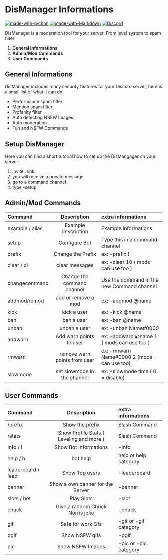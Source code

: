# DisManager Informations
[![made-with-python](https://img.shields.io/badge/Made%20with-Python-1f425f.svg)](https://www.python.org/) [![made-with-Markdown](https://img.shields.io/badge/Made%20with-Markdown-1f425f.svg)](http://commonmark.org) [![Discord](https://img.shields.io/discord/853744320213680161.svg?label=&logo=discord&logoColor=ffffff&color=7389D8&labelColor=6A7EC2)](https://discord.gg/SjNDuMvFhn)
<p>DisManager is a moderation tool for your server. From level system to spam filter </p>

1. **General Informations**
2. **Admin/Mod Commands**
3. **User Commands**

## General Informations
<p>DisManager includes many security features for your Discord server,
here is a small list of what it can do

* Performance spam filter
* Mention spam filter
* Profanity filter
* Auto detecting NSFW Images
* Auto moderation
* Fun and NSFW Commands
</p>

## Setup DisManager
<p>Here you can find a short tutorial how to set up the DisMangager on your server

1. invite : link 
2. you will receive a private message
3. go to a command channel
4. type -setup

</p>


## Admin/Mod Commands
| Command      | Description | extra informations     |
| :---        |    :----:   |          :--- |
| example / alias      | Example description       | Example informations   |
| setup      | Configure Bot       | Type this in a command channel   |
| prefix   | Change the Prefix        | ex: -prefix !      |
| clear / cl   | clear messages        | ex: -clear 10 ( mods can use too )      |
| changecommand   | Change the command channel        | Use the command in the new Command channel      |
| addmod/remod   | add or remove a mod        | ex: -addmod @name      |
| kick   | kick  a user        | ex: -kick @name      |
| ban   | ban  a user        | ex: -ban @name      |
| unban   | unban a user        | ex: -unban Name#0000      |
| addwarn   | Add warn points to user        | ex: -addwarn @name 1 ( mods can use too )     |
| rmwarn   | remove warn points from user        | ex: -rmwarn Name#0000 2 (mods can use too)    |
| slowmode   | set slowmode in the channel        | ex: -slowmode time ( 0 = disable)    |

## User Commands
| Command      | Description | extra informations     |
| :---        |    :----:   |          :--- |
| /prefix      | Show the prefix       | Slash Command   |
| /stats   | Show Profile Stats ( Leveling and more )        | Slash Command      |
| info / i   | Show Bot Informations        | -info      |
| help / h   | bot help        | help or help category      |
| leaderboard / lead  | Show Top users        | -leaderboard      |
| banner   | Show a own banner for the Server        | -banner      |
| slots / bet   | Play Slots        | -slot      |
| chuck   | Give a random Chuck Norris joke        | -chuck      |
| gif   | Safe for work Gfs        | -gif or -gif category      |
| pgif   | Show NSFW gifs        | -pgif      |
| pic   | Show NSFW Images        | -pic or -pic category      |